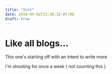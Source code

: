 ```yaml
---
title: "Init"
date: 2018-05-02T21:38:32-07:00
draft: true
---
```

# Like all blogs...
This one's starting off with an intent to write more

I'm shooting for once a week ( not counting this ). 


